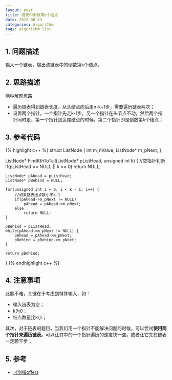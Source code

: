 ```yaml
---
layout: post
title: 链表中倒数第k个结点
date: 2015-08-13
categories: Algorithm
tags: algorithm list
---
```


## 1. 问题描述

输入一个链表，输出该链表中的倒数第k个结点。

## 2. 思路描述

两种解题思路

- 遍历链表得到链表长度，从头结点向后走n-k+1步，需要遍历链表两次；
- 设置两个指针，一个指针先走k-1步，另一个指针在头节点不动，然后两个指针同时走，第一个指针到达尾结点的时候，第二个指针即是倒数第k个结点；

## 3. 参考代码

{% highlight c++ %}
struct ListNode {
	int m_nValue;
	ListNode* m_pNext;
};

ListNode* FindKthToTail(ListNode* pListHead, unsigned int k) {
	//空指针判断
	if(pListHead == NULL || k == 0) 
		return NULL;

	ListNode* pAhead = pListHead;
	ListNode* pBehind = NULL;

	for(unsigned int i = 0; i < k - 1; i++) {
		//如果链表结点数小于k-1
		if(pAhead->m_pNext != NULL)
			pAhead = pAhead->m_pNext;
		else
			return NULL;
	}

	pBehind = pListHead;
	while(pAhead->m_pNext != NULL) {
		pAhead = pAhead->m_pNext;
		pBehind = pBehind->m_pNext;
	}

	return pBehind;
}
{% endhighlight c++ %}

## 4. 注意事项

此题不难，关键在于考虑到特殊输入，如：

- 输入链表为空；
- k为0；
- 结点数量比k小；

其次，对于链表的题目，当我们用一个指针不能解决问题的时候，可以尝试**使用两个指针来遍历链表**。可以让其中的一个指针遍历的速度快一些，或者让它先在链表一走若干步；

## 5. 参考

- [《剑指offer》](http://www.broadview.com.cn/#book/bookdetail/bookDetailAll.jsp?book_id=12c9bc27-a944-11e4-9c0a-005056c00008&isbn=978-7-121-23245-9)